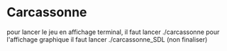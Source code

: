 # Carcassonne



pour lancer le jeu en affichage terminal, il faut lancer ./carcassonne
pour l'affichage graphique il faut lancer ./carcassonne_SDL (non finaliser)

